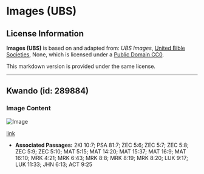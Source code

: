 # Images (UBS)

## License Information

**Images (UBS)** is based on and adapted from: _UBS Images_, [United Bible Societies](https://unitedbiblesocieties.org/), None, which is licensed under a [Public Domain CC0](https://creativecommons.org/public-domain/cc0/).

This markdown version is provided under the same license.



--------------------------------

## Kwando (id: 289884)

### Image Content

![Image](https://cdn.aquifer.bible/aquifer-content/resources/Media/WEB-0495_basket.jpg)

[link](https://cdn.aquifer.bible/aquifer-content/resources/Media/WEB-0495_basket.jpg)

* **Associated Passages:** 2KI 10:7; PSA 81:7; ZEC 5:6; ZEC 5:7; ZEC 5:8; ZEC 5:9; ZEC 5:10; MAT 5:15; MAT 14:20; MAT 15:37; MAT 16:9; MAT 16:10; MRK 4:21; MRK 6:43; MRK 8:8; MRK 8:19; MRK 8:20; LUK 9:17; LUK 11:33; JHN 6:13; ACT 9:25

